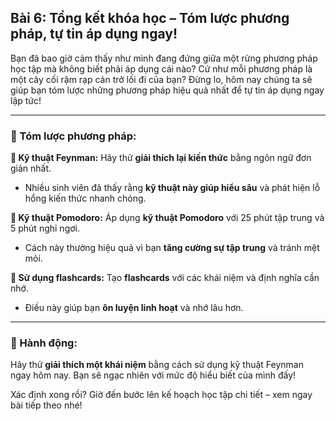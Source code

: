 ## Bài 6: Tổng kết khóa học – Tóm lược phương pháp, tự tin áp dụng ngay!

Bạn đã bao giờ cảm thấy như mình đang đứng giữa một rừng phương pháp học tập mà không biết phải áp dụng cái nào? Cứ như mỗi phương pháp là một cây cối rậm rạp cản trở lối đi của bạn? Đừng lo, hôm nay chúng ta sẽ giúp bạn tóm lược những phương pháp hiệu quả nhất để tự tin áp dụng ngay lập tức!

---

### 📌 Tóm lược phương pháp:

**🔹 Kỹ thuật Feynman:**
Hãy thử **giải thích lại kiến thức** bằng ngôn ngữ đơn giản nhất.  
- Nhiều sinh viên đã thấy rằng **kỹ thuật này giúp hiểu sâu** và phát hiện lỗ hổng kiến thức nhanh chóng.

**🔹 Kỹ thuật Pomodoro:**
Áp dụng **kỹ thuật Pomodoro** với 25 phút tập trung và 5 phút nghỉ ngơi.  
- Cách này thường hiệu quả vì bạn **tăng cường sự tập trung** và tránh mệt mỏi.

**🔹 Sử dụng flashcards:**
Tạo **flashcards** với các khái niệm và định nghĩa cần nhớ.  
- Điều này giúp bạn **ôn luyện linh hoạt** và nhớ lâu hơn.

---

### 🚀 Hành động:

Hãy thử **giải thích một khái niệm** bằng cách sử dụng kỹ thuật Feynman ngay hôm nay. Bạn sẽ ngạc nhiên với mức độ hiểu biết của mình đấy!

Xác định xong rồi? Giờ đến bước lên kế hoạch học tập chi tiết – xem ngay bài tiếp theo nhé!
